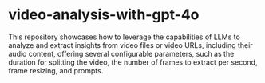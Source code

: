# video-analysis-with-gpt-4o
This repository showcases how to leverage the capabilities of LLMs to analyze and extract insights from video files or video URLs, including their audio content, offering several configurable parameters, such as the duration for splitting the video, the number of frames to extract per second, frame resizing, and prompts.
